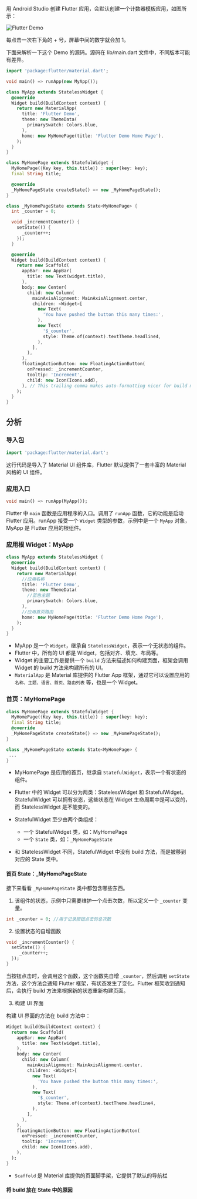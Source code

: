用 Android Studio 创建 Flutter 应用，会默认创建一个计数器模板应用，如图所示：

![Flutter Demo](https://gitee.com/owenlee233/image_store/raw/master/202109042245817.png)

每点击一次右下角的 + 号，屏幕中间的数字就会加 1。

下面来解析一下这个 Demo 的源码。源码在 lib/main.dart 文件中，不同版本可能有差异。

```dart
import 'package:flutter/material.dart';

void main() => runApp(new MyApp());

class MyApp extends StatelessWidget {
  @override
  Widget build(BuildContext context) {
    return new MaterialApp(
      title: 'Flutter Demo',
      theme: new ThemeData(
        primarySwatch: Colors.blue,
      ),
      home: new MyHomePage(title: 'Flutter Demo Home Page'),
    );
  }
}

class MyHomePage extends StatefulWidget {
  MyHomePage({Key key, this.title}) : super(key: key);
  final String title;

  @override
  _MyHomePageState createState() => new _MyHomePageState();
}

class _MyHomePageState extends State<MyHomePage> {
  int _counter = 0;

  void _incrementCounter() {
    setState(() {
      _counter++;
    });
  }

  @override
  Widget build(BuildContext context) {
    return new Scaffold(
      appBar: new AppBar(
        title: new Text(widget.title),
      ),
      body: new Center(
        child: new Column(
          mainAxisAlignment: MainAxisAlignment.center,
          children: <Widget>[
            new Text(
              'You have pushed the button this many times:',
            ),
            new Text(
              '$_counter',
              style: Theme.of(context).textTheme.headline4,
            ),
          ],
        ),
      ),
      floatingActionButton: new FloatingActionButton(
        onPressed: _incrementCounter,
        tooltip: 'Increment',
        child: new Icon(Icons.add),
      ), // This trailing comma makes auto-formatting nicer for build methods.
    );
  }
}
```


## 分析

### 导入包

```dart
import 'package:flutter/material.dart';
```

这行代码是导入了 Material UI 组件库，Flutter 默认提供了一套丰富的 Material 风格的 UI 组件。

### 应用入口

```dart
void main() => runApp(MyApp());
```

Flutter 中 `main` 函数是应用程序的入口。调用了 `runApp` 函数，它的功能是启动 Flutter 应用。runApp 接受一个 `Widget` 类型的参数，示例中是一个 `MyApp` 对象，MyApp 是 Flutter 应用的根组件。

### 应用根 Widget：MyApp

```dart
class MyApp extends StatelessWidget {
  @override
  Widget build(BuildContext context) {
    return new MaterialApp(
      //应用名称  
      title: 'Flutter Demo', 
      theme: new ThemeData(
        //蓝色主题  
        primarySwatch: Colors.blue,
      ),
      //应用首页路由  
      home: new MyHomePage(title: 'Flutter Demo Home Page'),
    );
  }
}
```

- MyApp 是一个 `Widget`，继承自 `StatelessWidget`，表示一个无状态的组件。
- Flutter 中，所有的 UI 都是 Widget，包括对齐、填充、布局等。
- Widget 的主要工作是提供一个 `build` 方法来描述如何构建页面，框架会调用 Widget 的 build 方法来构建所有的 UI。
- `MaterialApp` 是 Material 库提供的 Flutter App 框架，通过它可以设置应用的 `名称、主题、语言、首页、路由列表` 等，也是一个 Widget。

### 首页：MyHomePage

```dart
class MyHomePage extends StatefulWidget {
  MyHomePage({Key key, this.title}) : super(key: key);
  final String title;
  @override
  _MyHomePageState createState() => new _MyHomePageState();
}

class _MyHomePageState extends State<MyHomePage> {
 ...
}
```

- MyHomePage 是应用的首页，继承自 `StatefulWidget`，表示一个有状态的组件。
- Flutter 中的 Widget 可以分为两类：StatelessWidget 和 StatefulWidget。StatefulWidget 可以拥有状态，这些状态在 Widget 生命周期中是可以变的，而 StatelessWidget 是不能变的。
- StatefulWidget 至少由两个类组成：
	- 一个 StatefulWidget 类，如：MyHomePage
	- 一个 `State` 类，如：`_MyHomePageState`

- 和 StatelessWidget 不同，StatefulWidget 中没有 build 方法，而是被移到对应的 State 类中。

#### 首页 State：_MyHomePageState

接下来看看 `_MyHomePageState` 类中都包含哪些东西。

1. 该组件的状态，示例中只需要维护一个点击次数，所以定义一个 `_counter` 变量。

```dart
int _counter = 0; //用于记录按钮点击的总次数
```

2. 设置状态的自增函数

```dart
void _incrementCounter() {
  setState(() {
     _counter++;
  });
}
```

当按钮点击时，会调用这个函数，这个函数先自增 `_counter`，然后调用 `setState` 方法，这个方法会通知 Flutter 框架，有状态发生了变化。Flutter 框架收到通知后，会执行 build 方法来根据新的状态重新构建页面。

3. 构建 UI 界面

构建 UI 界面的方法在 build 方法中：

```dart
Widget build(BuildContext context) {
  return new Scaffold(
    appBar: new AppBar(
      title: new Text(widget.title),
    ),
    body: new Center(
      child: new Column(
        mainAxisAlignment: MainAxisAlignment.center,
        children: <Widget>[
          new Text(
            'You have pushed the button this many times:',
          ),
          new Text(
            '$_counter',
            style: Theme.of(context).textTheme.headline4,
          ),
        ],
      ),
    ),
    floatingActionButton: new FloatingActionButton(
      onPressed: _incrementCounter,
      tooltip: 'Increment',
      child: new Icon(Icons.add),
    ),
  );
}
```

- `Scaffold` 是 Material 库提供的页面脚手架，它提供了默认的导航栏
#### 将 build 放在 State 中的原因